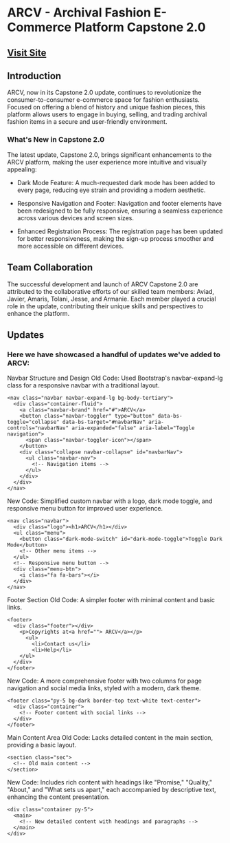 # ARCV - Archival Fashion E-Commerce Platform Capstone 2.0
## <a href='https://javirb26.github.io/CapstoneOne_Ecommerce_Update/'>Visit Site</a>
## Introduction
ARCV, now in its Capstone 2.0 update, continues to revolutionize the consumer-to-consumer e-commerce space for fashion enthusiasts. Focused on offering a blend of history and unique fashion pieces, this platform allows users to engage in buying, selling, and trading archival fashion items in a secure and user-friendly environment.

### What's New in Capstone 2.0
The latest update, Capstone 2.0, brings significant enhancements to the ARCV platform, making the user experience more intuitive and visually appealing:

*  Dark Mode Feature: A much-requested dark mode has been added to every page, reducing eye strain and providing a modern aesthetic.

* Responsive Navigation and Footer: Navigation and footer elements have been redesigned to be fully responsive, ensuring a seamless experience across various devices and screen sizes.

* Enhanced Registration Process: The registration page has been updated for better responsiveness, making the sign-up process smoother and more accessible on different devices.

## Team Collaboration
The successful development and launch of ARCV Capstone 2.0 are attributed to the collaborative efforts of our skilled team members: Aviad, Javier, Amaris, Tolani, Jesse, and Armanie. Each member played a crucial role in the update, contributing their unique skills and perspectives to enhance the platform.

## Updates
### Here we have showcased a handful of updates we've added to ARCV: 

Navbar Structure and Design
Old Code:
Used Bootstrap's navbar-expand-lg class for a responsive navbar with a traditional layout.

```
<nav class="navbar navbar-expand-lg bg-body-tertiary">
  <div class="container-fluid">
    <a class="navbar-brand" href="#">ARCV</a>
    <button class="navbar-toggler" type="button" data-bs-toggle="collapse" data-bs-target="#navbarNav" aria-controls="navbarNav" aria-expanded="false" aria-label="Toggle navigation">
      <span class="navbar-toggler-icon"></span>
    </button>
    <div class="collapse navbar-collapse" id="navbarNav">
      <ul class="navbar-nav">
        <!-- Navigation items -->
      </ul>
    </div>
  </div>
</nav>
```
New Code:
Simplified custom navbar with a logo, dark mode toggle, and responsive menu button for improved user experience.

```
<nav class="navbar">
  <div class="logo"><h1>ARCV</h1></div>
  <ul class="menu">
    <button class="dark-mode-switch" id="dark-mode-toggle">Toggle Dark Mode</button>
    <!-- Other menu items -->
  </ul>
  <!-- Responsive menu button -->
  <div class="menu-btn">
    <i class="fa fa-bars"></i>
  </div>
</nav>
```
Footer Section
Old Code:
A simpler footer with minimal content and basic links.
```
<footer>
  <div class="footer"></div>
    <p>Copyrights at<a href=""> ARCV</a></p>
      <ul>
        <li>Contact us</li>
        <li>Help</li>
    </ul>
  </div>
</footer>
```
New Code:
A more comprehensive footer with two columns for page navigation and social media links, styled with a modern, dark theme.
```
<footer class="py-5 bg-dark border-top text-white text-center">
  <div class="container">
    <!-- Footer content with social links -->
  </div>
</footer>
```
Main Content Area
Old Code:
Lacks detailed content in the main section, providing a basic layout.

```
<section class="sec">
  <!-- Old main content -->
</section>
```
New Code:
Includes rich content with headings like "Promise," "Quality," "About," and "What sets us apart," each accompanied by descriptive text, enhancing the content presentation.

```
<div class="container py-5">
  <main>
    <!-- New detailed content with headings and paragraphs -->
  </main>
</div>
```
